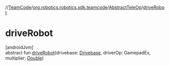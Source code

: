 //[TeamCode](../../../index.md)/[org.robotics.robotics.xdk.teamcode](../index.md)/[AbstractTeleOp](index.md)/[driveRobot](drive-robot.md)

# driveRobot

[androidJvm]\
abstract fun [driveRobot](drive-robot.md)(drivebase: [Drivebase](../../org.robotics.robotics.xdk.teamcode.subsystem/-drivebase/index.md), driverOp: GamepadEx, multiplier: [Double](https://kotlinlang.org/api/latest/jvm/stdlib/kotlin/-double/index.html))

